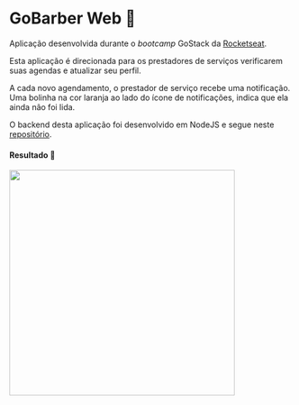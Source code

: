 # GoBarber Web :barber:

Aplicação desenvolvida durante o *bootcamp* GoStack da [Rocketseat](https://rocketseat.com.br/).

Esta aplicação é direcionada para os prestadores de serviços verificarem suas agendas e atualizar seu perfil.

A cada novo agendamento, o prestador de serviço recebe uma notificação. Uma bolinha na cor laranja ao lado do ícone de notificações, indica que ela ainda não foi lida.

O backend desta aplicação foi desenvolvido em NodeJS e segue neste [repositório](https://github.com/felipejh/bootcamp-gostack-gobarber).

#### Resultado :rocket:

<img src=".github/GoBarberWeb.gif" height="400">
